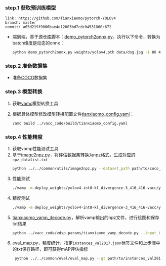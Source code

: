 
### step.1 获取预训练模型

```
link: https://github.com/Tianxiaomo/pytorch-YOLOv4
branch: master
commit: a65d219f9066bae4e12003bd7cdc04531860c672
```

- 端到端，基于源仓库脚本：[demo_pytorch2onnx.py](https://github.com/Tianxiaomo/pytorch-YOLOv4/blob/master/demo_pytorch2onnx.py)，执行以下命令，转换为batch维度是动态的onnx：
    ```bash
    python demo_pytorch2onnx.py weights/yolov4.pth data/dog.jpg -1 80 416 416
    ```

### step.2 准备数据集
- 准备[COCO](https://cocodataset.org/#download)数据集


### step.3 模型转换

1. 获取[vamc](../../../docs/doc_vamc.md)模型转换工具

2. 根据具体模型修改模型转换配置文件[tianxiaomo_config.yaml](../vacc_code/build/tianxiaomo_config.yaml)：
    ```bash
    vamc build ../vacc_code/build/tianxiaomo_config.yaml
    ```

### step.4 性能精度
1. 获取vamp性能测试工具
2. 基于[image2npz.py](../../common/utils/image2npz.py)，将评估数据集转换为npz格式，生成对应的`npz_datalist.txt`
    ```bash
    python ../../common/utils/image2npz.py --dataset_path path/to/coco_val2017 --target_path  path/to/coco_val2017_npz  --text_path npz_datalist.txt
    ```
3. 性能测试
    ```bash
    ./vamp -m deploy_weights/yolov4-int8-kl_divergence-3_416_416-vacc/yolov4 --vdsp_params path/to/tianxiaomo-yolov4-vdsp_params.json -i 2 p 2 -b 1 -s [3,416,416]
    ```
4. 精度测试
    ```bash
    ./vamp -m deploy_weights/yolov4-int8-kl_divergence-3_416_416-vacc/yolov4 --vdsp_params path/to/tianxiaomo-yolov4-vdsp_params.json -i 2 p 2 -b 1 -s [3,416,416] --datalist path/to/npz_datalist.txt --path_output path/to/yolov4_vamp_output
    ```
5. [tianxiaomo_vamp_decode.py](../vacc_code/vdsp_params/tianxiaomo_vamp_decode.py)，解析vamp输出的npz文件，进行绘图和保存txt结果
    ```bash
    python ../vacc_code/vdsp_params/tianxiaomo_vamp_decode.py --input_image_dir path/to/coco_val2017 --vamp_datalist_path path/to/npz_datalist.txt --vamp_output_dir path/to/yolov4_vamp_output --vdsp_params_path path/to/tianxiaomo-yolov4-vdsp_params.json --label_txt path/to/coco.txt --draw_image True --save_dir path/to/vamp_draw_output
    ```
6. [eval_map.py](../../common/eval/eval_map.py)，精度统计，指定`instances_val2017.json`标签文件和上步骤中的txt保存路径，即可获得mAP评估指标
   ```bash
    python ../../common/eval/eval_map.py --gt path/to/instances_val2017.json --txt path/to/vamp_draw_output
   ```